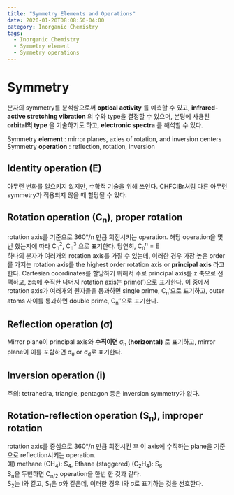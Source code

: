 ```yaml
---
title: "Symmetry Elements and Operations"
date: 2020-01-20T08:08:50-04:00
category: Inorganic Chemistry
tags:
  - Inorganic Chemistry
  - Symmetry element
  - Symmetry operations
---
```


# Symmetry
분자의 symmetry를 분석함으로써 __optical activity__ 를 예측할 수 있고, __infrared-active stretching vibration__ 의 수와 type을 결정할 수 있으며, 본딩에 사용된 __orbital의 type__ 을 기술하기도 하고, __electronic spectra__ 를 해석할 수 있다.  

Symmetry __element__ : mirror planes, axies of rotation, and inversion centers  
Symmetry __operation__ : reflection, rotation, inversion  


## Identity operation (E)
아무런 변화를 일으키지 않지만, 수학적 기술을 위해 쓰인다. CHFClBr처럼 다른 아무런 symmetry가 적용되지 않을 때 할당될 수 있다.

## Rotation operation (C<sub>n</sub>), proper rotation
rotation axis를 기준으로 360°/n 만큼 회전시키는 operation. 
해당 operation을 몇번 했는지에 따라 C<sub>n</sub><sup>2</sup>, C<sub>n</sub><sup>3</sup> 으로 표기한다. 당연히, C<sub>n</sub><sup>n</sup> = E  
하나의 분자가 여러개의 rotation axis를 가질 수 있는데, 이러한 경우 가장 높은 order를 가지는 rotation axis를 the highest order rotation axis or __principal axis__ 라고 한다. Cartesian coordinates를 할당하기 위해서 주로 principal axis를 z 축으로 선택하고, z축에 수직한 나머지 rotation axis는 prime(′)으로 표기한다. 이 중에서 rotation axis가 여러개의 원자들을 통과하면 single prime, C<sub>n</sub>′으로 표기하고, outer atoms 사이를 통과하면 double prime,  C<sub>n</sub>″으로 표기한다.  

## Reflection operation (σ)
Mirror plane이 principal axis와 __수직이면__ σ<sub>h</sub> __(horizontal)__ 로 표기하고, mirror plane이 이를 포함하면 σ<sub>υ</sub> or σ<sub>d</sub>로 표기한다.

## Inversion operation (i)
주의: tetrahedra, triangle, pentagon 등은 inversion symmetry가 없다.

## Rotation-reflection operation (S<sub>n</sub>), improper rotation
rotation axis를 중심으로 360°/n 만큼 회전시킨 후 이 axis에 수직하는 plane을 기준으로 reflection시키는 operation.  
예) methane (CH<sub>4</sub>): S<sub>4</sub>, Ethane (staggered) (C<sub>2</sub>H<sub>4</sub>): S<sub>6</sub>  
S<sub>n</sub>을 두번하면 C<sub>n/2</sub> operation을 한번 한 것과 같다.  
S<sub>2</sub>는 i와 같고, S<sub>1</sub>은 σ와 같은데, 이러한 경우 i와 σ로 표기하는 것을 선호한다.  
